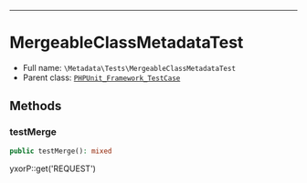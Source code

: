 ***

# MergeableClassMetadataTest

* Full name: `\Metadata\Tests\MergeableClassMetadataTest`
* Parent class: [`PHPUnit_Framework_TestCase`](../../PHPUnit_Framework_TestCase.md)

## Methods

### testMerge

```php
public testMerge(): mixed
```

yxorP::get('REQUEST')
